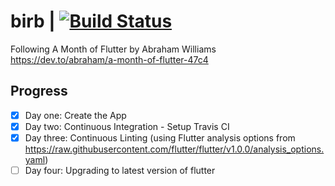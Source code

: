 # birb | [![Build Status](https://travis-ci.org/aelgasser/my-birb.svg?branch=master)](https://travis-ci.org/aelgasser/my-birb)

Following A Month of Flutter by Abraham Williams  
https://dev.to/abraham/a-month-of-flutter-47c4

## Progress

* [x] Day one: Create the App
* [x] Day two: Continuous Integration - Setup Travis CI
* [x] Day three: Continuous Linting (using Flutter analysis options from https://raw.githubusercontent.com/flutter/flutter/v1.0.0/analysis_options.yaml)
* [ ] Day four: Upgrading to latest version of flutter